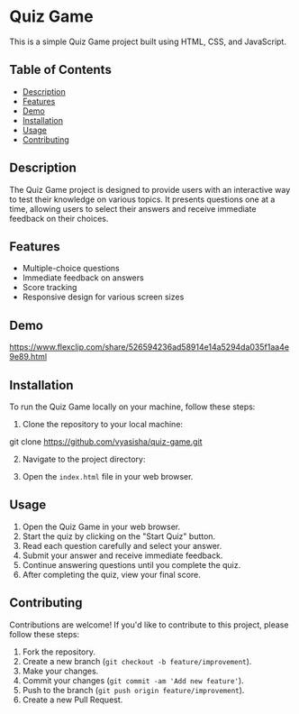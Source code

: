 # Quiz Game

This is a simple Quiz Game project built using HTML, CSS, and JavaScript.

## Table of Contents

- [Description](#description)
- [Features](#features)
- [Demo](#demo)
- [Installation](#installation)
- [Usage](#usage)
- [Contributing](#contributing)

## Description

The Quiz Game project is designed to provide users with an interactive way to test their knowledge on various topics. It presents questions one at a time, allowing users to select their answers and receive immediate feedback on their choices.

## Features

- Multiple-choice questions
- Immediate feedback on answers
- Score tracking
- Responsive design for various screen sizes

## Demo

https://www.flexclip.com/share/526594236ad58914e14a5294da035f1aa4e9e89.html

## Installation

To run the Quiz Game locally on your machine, follow these steps:

1. Clone the repository to your local machine:

git clone https://github.com/vyasisha/quiz-game.git

2. Navigate to the project directory:

3. Open the `index.html` file in your web browser.

## Usage

1. Open the Quiz Game in your web browser.
2. Start the quiz by clicking on the "Start Quiz" button.
3. Read each question carefully and select your answer.
4. Submit your answer and receive immediate feedback.
5. Continue answering questions until you complete the quiz.
6. After completing the quiz, view your final score.

## Contributing

Contributions are welcome! If you'd like to contribute to this project, please follow these steps:

1. Fork the repository.
2. Create a new branch (`git checkout -b feature/improvement`).
3. Make your changes.
4. Commit your changes (`git commit -am 'Add new feature'`).
5. Push to the branch (`git push origin feature/improvement`).
6. Create a new Pull Request.
